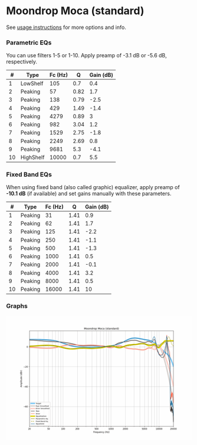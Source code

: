 # Moondrop Moca (standard)
See [usage instructions](https://github.com/jaakkopasanen/AutoEq#usage) for more options and info.

### Parametric EQs
You can use filters 1-5 or 1-10. Apply preamp of -3.1 dB or -5.6 dB, respectively.

|   # | Type      |   Fc (Hz) |    Q |   Gain (dB) |
|-----|-----------|-----------|------|-------------|
|   1 | LowShelf  |       105 | 0.7  |         0.4 |
|   2 | Peaking   |        57 | 0.82 |         1.7 |
|   3 | Peaking   |       138 | 0.79 |        -2.5 |
|   4 | Peaking   |       429 | 1.49 |        -1.4 |
|   5 | Peaking   |      4279 | 0.89 |         3   |
|   6 | Peaking   |       982 | 3.04 |         1.2 |
|   7 | Peaking   |      1529 | 2.75 |        -1.8 |
|   8 | Peaking   |      2249 | 2.69 |         0.8 |
|   9 | Peaking   |      9681 | 5.3  |        -4.1 |
|  10 | HighShelf |     10000 | 0.7  |         5.5 |

### Fixed Band EQs
When using fixed band (also called graphic) equalizer, apply preamp of **-10.1 dB** (if available) and set gains manually with these parameters.

|   # | Type    |   Fc (Hz) |    Q |   Gain (dB) |
|-----|---------|-----------|------|-------------|
|   1 | Peaking |        31 | 1.41 |         0.9 |
|   2 | Peaking |        62 | 1.41 |         1.7 |
|   3 | Peaking |       125 | 1.41 |        -2.2 |
|   4 | Peaking |       250 | 1.41 |        -1.1 |
|   5 | Peaking |       500 | 1.41 |        -1.3 |
|   6 | Peaking |      1000 | 1.41 |         0.5 |
|   7 | Peaking |      2000 | 1.41 |        -0.1 |
|   8 | Peaking |      4000 | 1.41 |         3.2 |
|   9 | Peaking |      8000 | 1.41 |         0.5 |
|  10 | Peaking |     16000 | 1.41 |        10   |

### Graphs
![](./Moondrop%20Moca%20(standard).png)
